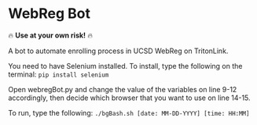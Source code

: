 # WebReg Bot

:fire: **Use at your own risk!** :fire:

A bot to automate enrolling process in UCSD WebReg on TritonLink.

You need to have Selenium installed. To install, type the following on the terminal:    `pip install selenium`

Open webregBot.py and change the value of the variables on line 9-12 accordingly, then decide which browser that you want to use on line 14-15.

To run, type the following:   `./bgBash.sh [date: MM-DD-YYYY] [time: HH:MM]`
